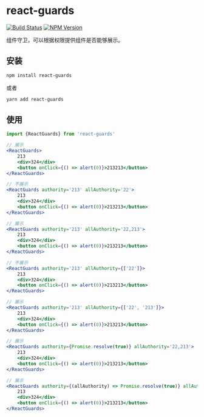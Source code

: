 # react-guards

[![Build Status](https://www.travis-ci.org/wsafight/react-guards.svg?branch=main)](https://www.travis-ci.org/wsafight/react-guards)
[![NPM Version](https://badgen.net/npm/v/react-guards)](https://www.npmjs.com/package/react-guards)

组件守卫，可以根据权限提供组件是否能够展示。

## 安装

```bash
npm install react-guards
```

或者

```bash
yarn add react-guards
```

## 使用

```jsx
import {ReactGuards} from 'react-guards'

// 展示
<ReactGuards>
    213
    <div>324</div>
    <button onClick={() => alert(0)}>213213</button>
</ReactGuards>

// 不展示
<ReactGuards authority='213' allAuthority='22'>
    213
    <div>324</div>
    <button onClick={() => alert(0)}>213213</button>
</ReactGuards>

// 展示
<ReactGuards authority='213' allAuthority='22,213'>
    213
    <div>324</div>
    <button onClick={() => alert(0)}>213213</button>
</ReactGuards>

// 不展示
<ReactGuards authority='213' allAuthority={['22']}>
    213
    <div>324</div>
    <button onClick={() => alert(0)}>213213</button>
</ReactGuards>

// 展示
<ReactGuards authority='213' allAuthority={['22', '213']}>
    213
    <div>324</div>
    <button onClick={() => alert(0)}>213213</button>
</ReactGuards>

// 展示
<ReactGuards authority={Promise.resolve(true)} allAuthority='22,213'>
    213
    <div>324</div>
    <button onClick={() => alert(0)}>213213</button>
</ReactGuards>

// 展示
<ReactGuards authority={(allAuthority) => Promise.resolve(true)} allAuthority='22,213'>
    213
    <div>324</div>
    <button onClick={() => alert(0)}>213213</button>
</ReactGuards>
```